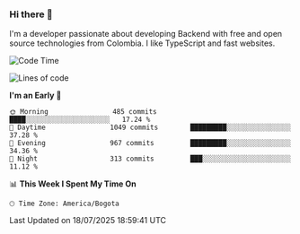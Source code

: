 ### Hi there 👋

I'm a developer passionate about developing Backend with free and open source technologies from Colombia. I like TypeScript and fast websites.

<!--START_SECTION:waka-->
![Code Time](http://img.shields.io/badge/Code%20Time-5%2C660%20hrs%2021%20mins-blue)

![Lines of code](https://img.shields.io/badge/From%20Hello%20World%20I%27ve%20Written-5.4%20million%20lines%20of%20code-blue)

**I'm an Early 🐤** 

```text
🌞 Morning                485 commits         ████░░░░░░░░░░░░░░░░░░░░░   17.24 % 
🌆 Daytime                1049 commits        █████████░░░░░░░░░░░░░░░░   37.28 % 
🌃 Evening                967 commits         █████████░░░░░░░░░░░░░░░░   34.36 % 
🌙 Night                  313 commits         ███░░░░░░░░░░░░░░░░░░░░░░   11.12 % 
```


📊 **This Week I Spent My Time On** 

```text
🕑︎ Time Zone: America/Bogota
```


 Last Updated on 18/07/2025 18:59:41 UTC
<!--END_SECTION:waka-->
